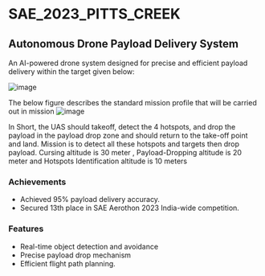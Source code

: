 # SAE_2023_PITTS_CREEK
## Autonomous Drone Payload Delivery System

An AI-powered drone system designed for precise and efficient payload delivery within the target given below:

![image](https://github.com/user-attachments/assets/ae0feee9-1cbd-4b42-93b9-b2f341245cec)

The below figure describes the standard mission profile that will be carried out in mission
![image](https://github.com/user-attachments/assets/bcc9f1db-636d-42b1-9d45-d9f5bf8625bf)

In Short, the UAS should takeoff, detect the 4 hotspots, and drop the payload in the payload
drop zone and should return to the take-off point and land.
Mission is to detect all these hotspots and targets then drop payload.
Cursing altitude is 30 meter , Payload-Dropping altitude is 20 meter and Hotspots Identification altitude is 10 meters  

### Achievements
* Achieved 95% payload delivery accuracy.
* Secured 13th place in SAE Aerothon 2023 India-wide competition.

### Features
* Real-time object detection and avoidance
* Precise payload drop mechanism
* Efficient flight path planning.


